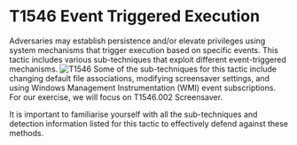 # T1546 Event Triggered Execution
Adversaries may establish persistence and/or elevate privileges using system mechanisms that trigger execution based on specific events. This tactic includes various sub-techniques that exploit different event-triggered mechanisms.
![T1546](https://github.com/user-attachments/assets/d38363cd-26e8-4805-9da6-15a24d779d9f)
Some of the sub-techniques for this tactic include changing default file associations, modifying screensaver settings, and using Windows Management Instrumentation (WMI) event subscriptions. For our exercise, we will focus on T1546.002 Screensaver.

It is important to familiarise yourself with all the sub-techniques and detection information listed for this tactic to effectively defend against these methods.
